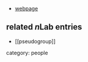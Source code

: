 
* [webpage](http://www.macs.hw.ac.uk/staff-directory/mark-lawson.htm)

## related $n$Lab entries

* [[pseudogroup]]

category: people